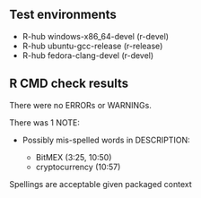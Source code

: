 ## Test environments
- R-hub windows-x86_64-devel (r-devel)
- R-hub ubuntu-gcc-release (r-release)
- R-hub fedora-clang-devel (r-devel)

## R CMD check results

There were no ERRORs or WARNINGs. 
  
There was 1 NOTE: 
  
- Possibly mis-spelled words in DESCRIPTION:
   
    - BitMEX (3:25, 10:50)
    - cryptocurrency (10:57)


Spellings are acceptable given packaged context
